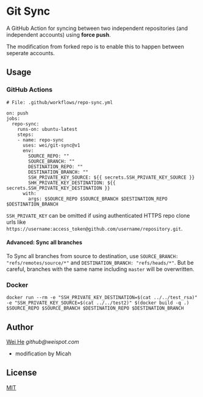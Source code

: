 # Git Sync

A GitHub Action for syncing between two independent repositories (and independent accounts) using **force push**. 

The modification from forked repo is to enable this to happen between seperate accounts. 

## Usage

### GitHub Actions
```
# File: .github/workflows/repo-sync.yml

on: push
jobs:
  repo-sync:
    runs-on: ubuntu-latest
    steps:
    - name: repo-sync
      uses: wei/git-sync@v1
      env:
        SOURCE_REPO: ""
        SOURCE_BRANCH: ""
        DESTINATION_REPO: ""
        DESTINATION_BRANCH: ""
        SSH_PRIVATE_KEY_SOURCE: ${{ secrets.SSH_PRIVATE_KEY_SOURCE }}
        SHH_PRIVATE_KEY_DESTINATION: ${{ secrets.SSH_PRIVATE_KEY_DESTINATION }}
      with:
        args: $SOURCE_REPO $SOURCE_BRANCH $DESTINATION_REPO $DESTINATION_BRANCH
```
`SSH_PRIVATE_KEY` can be omitted if using authenticated HTTPS repo clone urls like `https://username:access_token@github.com/username/repository.git`.

#### Advanced: Sync all branches

To Sync all branches from source to destination, use `SOURCE_BRANCH: "refs/remotes/source/*"` and `DESTINATION_BRANCH: "refs/heads/*"`. But be careful, branches with the same name including `master` will be overwritten.

### Docker
```
docker run --rm -e "SSH_PRIVATE_KEY_DESTINATION=$(cat ../../test_rsa)" -e "SSH_PRIVATE_KEY_SOURCE=$(cat ../../test2)" $(docker build -q .) $SOURCE_REPO $SOURCE_BRANCH $DESTINATION_REPO $DESTINATION_BRANCH
```

## Author
[Wei He](https://github.com/wei) _github@weispot.com_
+ modification by Micah


## License
[MIT](https://wei.mit-license.org)

